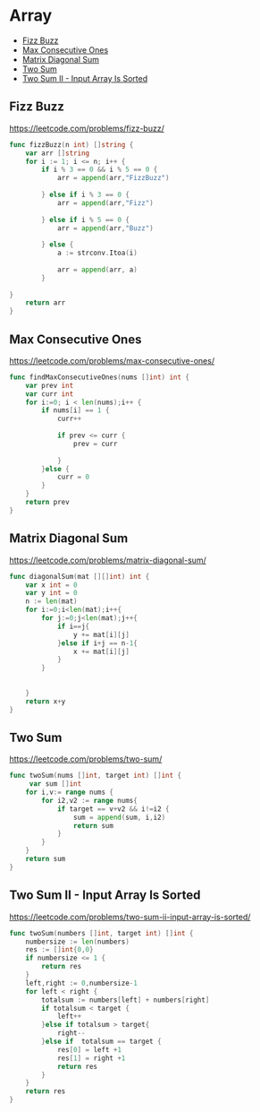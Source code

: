 # Array 

+ [Fizz Buzz](#fizz-buzz)
+ [Max Consecutive Ones](#max-consecutive-ones)
+ [Matrix Diagonal Sum](#matrix-diagonal-sum)
+ [Two Sum](#two-sum)
+ [Two Sum II - Input Array Is Sorted](#two-sum-ii-input-array-is-sorted)

## Fizz Buzz

https://leetcode.com/problems/fizz-buzz/

```go
func fizzBuzz(n int) []string {
    var arr []string
    for i := 1; i <= n; i++ {
        if i % 3 == 0 && i % 5 == 0 {
            arr = append(arr,"FizzBuzz")
            
        } else if i % 3 == 0 {
            arr = append(arr,"Fizz")
            
        } else if i % 5 == 0 {
            arr = append(arr,"Buzz")
         
        } else {
            a := strconv.Itoa(i)
            
            arr = append(arr, a)
        }
    
}
    return arr
}

```

## Max Consecutive Ones

https://leetcode.com/problems/max-consecutive-ones/

```go
func findMaxConsecutiveOnes(nums []int) int {
    var prev int
    var curr int 
    for i:=0; i < len(nums);i++ {
        if nums[i] == 1 {
            curr++
           
            if prev <= curr {
                prev = curr
                
            }
        }else {
            curr = 0
        }
    }
    return prev
}

```

## Matrix Diagonal Sum

https://leetcode.com/problems/matrix-diagonal-sum/

```go
func diagonalSum(mat [][]int) int {
    var x int = 0
    var y int = 0
    n := len(mat)
    for i:=0;i<len(mat);i++{
        for j:=0;j<len(mat);j++{
            if i==j{
                y += mat[i][j]
            }else if i+j == n-1{
                x += mat[i][j]
            }
        }  
            
        
    }
    return x+y
}

```

## Two Sum

https://leetcode.com/problems/two-sum/

```go
func twoSum(nums []int, target int) []int {
     var sum []int
    for i,v:= range nums {
        for i2,v2 := range nums{
            if target == v+v2 && i!=i2 {
                sum = append(sum, i,i2)
                return sum
            }
        }
    }
    return sum
}

```

## Two Sum II - Input Array Is Sorted

https://leetcode.com/problems/two-sum-ii-input-array-is-sorted/

```go
func twoSum(numbers []int, target int) []int {
    numbersize := len(numbers)
    res := []int{0,0}
    if numbersize <= 1 {
        return res
    }
    left,right := 0,numbersize-1
    for left < right {
        totalsum := numbers[left] + numbers[right]
        if totalsum < target {
            left++
        }else if totalsum > target{
            right-- 
        }else if  totalsum == target {
            res[0] = left +1
            res[1] = right +1
            return res
        }
    }
    return res
}

```
